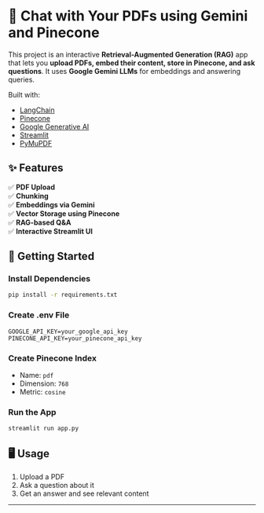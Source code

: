 
# 🧠 Chat with Your PDFs using Gemini and Pinecone

This project is an interactive **Retrieval-Augmented Generation (RAG)** app that lets you **upload PDFs, embed their content, store in Pinecone, and ask questions**. It uses **Google Gemini LLMs** for embeddings and answering queries.

Built with:
- [LangChain](https://python.langchain.com)
- [Pinecone](https://www.pinecone.io/)
- [Google Generative AI](https://ai.google.dev/)
- [Streamlit](https://streamlit.io/)
- [PyMuPDF](https://pymupdf.readthedocs.io/)



## ✨ Features

✅ **PDF Upload**  
✅ **Chunking**  
✅ **Embeddings via Gemini**  
✅ **Vector Storage using Pinecone**  
✅ **RAG-based Q&A**  
✅ **Interactive Streamlit UI**  



## 🚀 Getting Started


### Install Dependencies
```bash
pip install -r requirements.txt
```


###  Create .env File
```
GOOGLE_API_KEY=your_google_api_key
PINECONE_API_KEY=your_pinecone_api_key
```

###  Create Pinecone Index
- Name: `pdf`
- Dimension: `768`
- Metric: `cosine`

###  Run the App
```bash
streamlit run app.py
```


## 🖥️ Usage

1. Upload a PDF
2. Ask a question about it
3. Get an answer and see relevant content

---
